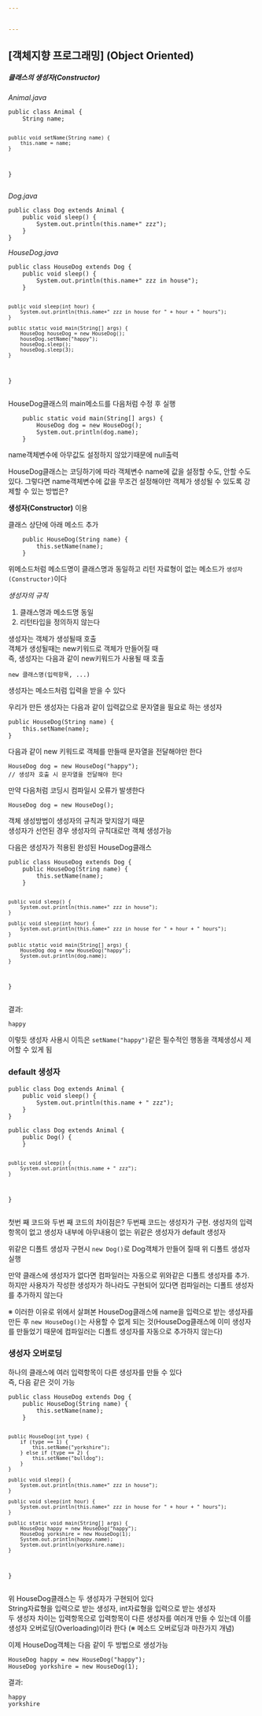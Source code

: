 ```yaml
---


---
```


<h2 id="객체지향-프로그래밍-object-oriented">[객체지향 프로그래밍] (Object Oriented)</h2>
<h5 id="클래스의-생성자constructor">클래스의 생성자(Constructor)</h5>
<p><em>Animal.java</em></p>
<pre><code>public class Animal {
    String name;

    public void setName(String name) {
        this.name = name;
    }
}
</code></pre>
<p><em>Dog.java</em></p>
<pre><code>public class Dog extends Animal {
    public void sleep() {
        System.out.println(this.name+" zzz");
    }
}
</code></pre>
<p><em>HouseDog.java</em></p>
<pre><code>public class HouseDog extends Dog {
    public void sleep() {
        System.out.println(this.name+" zzz in house");
    } 

    public void sleep(int hour) {
        System.out.println(this.name+" zzz in house for " + hour + " hours");
    } 

    public static void main(String[] args) {
        HouseDog houseDog = new HouseDog();
        houseDog.setName("happy");
        houseDog.sleep();
        houseDog.sleep(3);
    }
}
</code></pre>
<p>HouseDog클래스의 main메소드를 다음처럼 수정 후 실행</p>
<pre><code>    public static void main(String[] args) {
        HouseDog dog = new HouseDog();
        System.out.println(dog.name);
    }
</code></pre>
<p>name객체변수에 아무값도 설정하지 않았기때문에 null출력</p>
<p>HouseDog클래스는 코딩하기에 따라 객체변수 name에 값을 설정할 수도, 안할 수도 있다. 그렇다면 name객체변수에 값을 무조건 설정해야만 객체가 생성될 수 있도록 강제할 수 있는 방법은?</p>
<p><strong>생성자(Constructor)</strong> 이용</p>
<p>클래스 상단에 아래 메소드 추가</p>
<pre><code>    public HouseDog(String name) {
        this.setName(name);
    } 
</code></pre>
<p>위메소드처럼 메소드명이 클래스명과 동일하고 리턴 자료형이 없는 메소드가 <code>생성자(Constructor)</code>이다</p>
<p><em>생성자의 규칙</em></p>
<ol>
<li>클래스명과 메소드명 동일</li>
<li>리턴타입을 정의하지 않는다</li>
</ol>
<p>생성자는 객체가 생성될때 호출<br>
객체가 생성될때는 new키워드로 객체가 만들어질 때<br>
즉, 생성자는 다음과 같이 new키워드가 사용될 때 호출</p>
<pre><code>new 클래스명(입력항목, ...)
</code></pre>
<p>생성자는 메소드처럼 입력을 받을 수 있다</p>
<p>우리가 만든 생성자는 다음과 같이 입력값으로 문자열을 필요로 하는 생성자</p>
<pre><code>public HouseDog(String name) {
    this.setName(name);
} 
</code></pre>
<p>다음과 같이 new 키워드로 객체를 만들때 문자열을 전달해야만 한다</p>
<pre><code>HouseDog dog = new HouseDog("happy");  
// 생성자 호출 시 문자열을 전달해야 한다
</code></pre>
<p>만약 다음처럼 코딩시 컴파일시 오류가 발생한다</p>
<pre><code>HouseDog dog = new HouseDog();
</code></pre>
<p>객체 생성방법이 생성자의 규칙과 맞지않기 때문<br>
생성자가 선언된 경우 생성자의 규칙대로만 객체 생성가능</p>
<p>다음은 생성자가 적용된 완성된 HouseDog클래스</p>
<pre><code>public class HouseDog extends Dog {
    public HouseDog(String name) {
        this.setName(name);
    } 

    public void sleep() {
        System.out.println(this.name+" zzz in house");
    } 

    public void sleep(int hour) {
        System.out.println(this.name+" zzz in house for " + hour + " hours");
    } 

    public static void main(String[] args) {
        HouseDog dog = new HouseDog("happy");
        System.out.println(dog.name);
    }
}
</code></pre>
<p>결과:</p>
<pre><code>happy
</code></pre>
<p>이렇듯 생성자 사용시 이득은  <code>setName("happy")</code>같은 필수적인 행동을 객체생성시 제어할 수 있게 됨</p>
<h3 id="default-생성자">default 생성자</h3>
<pre><code>public class Dog extends Animal {
    public void sleep() {
        System.out.println(this.name + " zzz");
    }
}
</code></pre>
<pre><code>public class Dog extends Animal {
    public Dog() {
    }

    public void sleep() {
        System.out.println(this.name + " zzz");
    }
}
</code></pre>
<p>첫번 째 코드와 두번 째 코드의 차이점은? 두번째 코드는 생성자가 구현. 생성자의 입력항목이 없고 생성자 내부에 아무내용이 없는 위같은 생성자가 default 생성자</p>
<p>위같은 디폴트 생성자 구현시  <code>new Dog()</code>로 Dog객체가 만들어 질때 위 디폴트 생성자 실행</p>
<p>만약 클래스에 생성자가 없다면 컴파일러는 자동으로 위와같은 디폴트 생성자를 추가. 하지만 사용자가 작성한 생성자가 하나라도 구현되어 있다면 컴파일러는 디폴트 생성자를 추가하지 않는다</p>
<p>※ 이러한 이유로 위에서 살펴본 HouseDog클래스에 name을 입력으로 받는 생성자를 만든 후  <code>new HouseDog()</code>는 사용할 수 없게 되는 것(HouseDog클래스에 이미 생성자를 만들었기 때문에 컴파일러는 디폴트 생성자를 자동으로 추가하지 않는다)</p>
<h3 id="생성자-오버로딩">생성자 오버로딩</h3>
<p>하나의 클래스에 여러 입력항목이 다른 생성자를 만들 수 있다<br>
즉, 다음 같은 것이 가능</p>
<pre><code>public class HouseDog extends Dog {
    public HouseDog(String name) {
        this.setName(name);
    }

    public HouseDog(int type) {
        if (type == 1) {
            this.setName("yorkshire");
        } else if (type == 2) {
            this.setName("bulldog");
        }
    }

    public void sleep() {
        System.out.println(this.name+" zzz in house");
    } 

    public void sleep(int hour) {
        System.out.println(this.name+" zzz in house for " + hour + " hours");
    } 

    public static void main(String[] args) {
        HouseDog happy = new HouseDog("happy");
        HouseDog yorkshire = new HouseDog(1);
        System.out.println(happy.name);
        System.out.println(yorkshire.name);
    }
}
</code></pre>
<p>위 HouseDog클래스는 두 생성자가 구현되어 있다<br>
String자료형을 입력으로 받는 생성자, int자료형을 입력으로 받는 생성자<br>
두 생성자 차이는 입력항목으로 입력항목이 다른 생성자를 여러개 만들 수 있는데 이를 생성자 오버로딩(Overloading)이라 한다 (※ 메소드 오버로딩과 마찬가지 개념)</p>
<p>이제 HouseDog객체는 다음 같이 두 방법으로 생성가능</p>
<pre><code>HouseDog happy = new HouseDog("happy");
HouseDog yorkshire = new HouseDog(1);
</code></pre>
<p>결과:</p>
<pre><code>happy
yorkshire
</code></pre>

